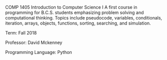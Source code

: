 COMP 1405 Introduction to Computer Science I
A first course in programming for B.C.S. students emphasizing problem solving and computational thinking. Topics include pseudocode, variables, conditionals, iteration, arrays, objects, functions, sorting, searching, and simulation.

Term: Fall 2018

Professor: David Mckenney

Programming Language: Python